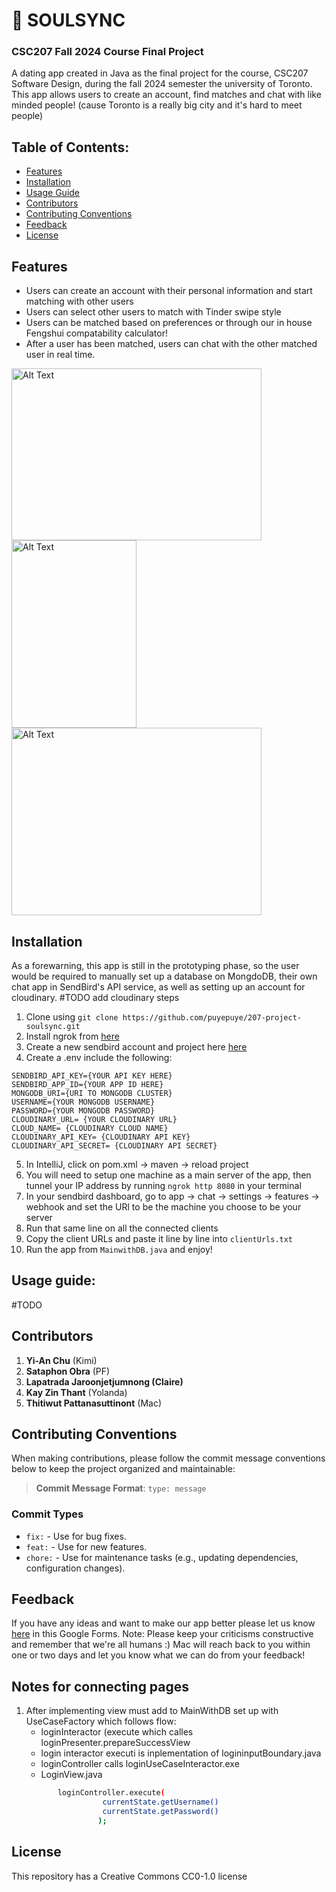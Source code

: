 # 💌 SOULSYNC  
### CSC207 Fall 2024 Course Final Project
A dating app created in Java as the final project for the course, CSC207 Software Design, during the fall 2024 semester the university of Toronto. This app allows users to create an account, find matches and chat with like minded people! (cause Toronto is a really big city and it's hard to meet people)

## Table of Contents:
- [Features](#features)
- [Installation](#installation)
- [Usage Guide](#usage-guide)
- [Contributors](#contributors)
- [Contributing Conventions](#contributing-conventions)
- [Feedback](#feedback)
- [License](#license)

## Features
- Users can create an account with their personal information and start matching with other users
- Users can select other users to match with Tinder swipe style
- Users can be matched based on preferences or through our in house Fengshui compatability calculator!
- After a user has been matched, users can chat with the other matched user in real time.
<img src="https://github.com/user-attachments/assets/25e86062-7de8-4c02-a5b6-778d7345ee1c" alt="Alt Text" width="400" height="275">
<img src="https://github.com/user-attachments/assets/a19061d8-b4ad-4392-a326-9c8fea49ed06" alt="Alt Text" width="200" height="300">
<img src="https://github.com/user-attachments/assets/829a7e6d-0758-4e11-acaf-b269375f6451" alt="Alt Text" width="400" height="300">



## Installation
As a forewarning, this app is still in the prototyping phase, so the user would be required to manually set up a database on MongdoDB, their own chat app in SendBird's API service, as well as setting up an account for cloudinary. #TODO add cloudinary steps
1. Clone using `git clone https://github.com/puyepuye/207-project-soulsync.git`
2. Install ngrok from [here](https://ngrok.com)
3. Create a new sendbird account and project here [here](https://sendbird.com)
4. Create a .env include the following:
```
SENDBIRD_API_KEY={YOUR API KEY HERE}
SENDBIRD_APP_ID={YOUR APP ID HERE}
MONGODB_URI={URI TO MONGODB CLUSTER}
USERNAME={YOUR MONGODB USERNAME}
PASSWORD={YOUR MONGODB PASSWORD}
CLOUDINARY_URL= {YOUR CLOUDINARY URL}
CLOUD_NAME= {CLOUDINARY CLOUD NAME}
CLOUDINARY_API_KEY= {CLOUDINARY API KEY}
CLOUDINARY_API_SECRET= {CLOUDINARY API SECRET}
```
5. In IntelliJ, click on pom.xml -> maven -> reload project
6. You will need to setup one machine as a main server of the app, then tunnel your IP address by running `ngrok http 8080` in your terminal
7. In your sendbird dashboard, go to app -> chat -> settings -> features -> webhook and set the URl to be the machine you choose to be your server
8. Run that same line on all the connected clients
9. Copy the client URLs and paste it line by line into `clientUrls.txt`
10. Run the app from `MainwithDB.java` and enjoy!

## Usage guide:
#TODO
    
## Contributors
1. **Yi-An Chu** (Kimi)
2. **Sataphon Obra** (PF)
3. **Lapatrada Jaroonjetjumnong (Claire)**
4. **Kay Zin Thant** (Yolanda)
5. **Thitiwut Pattanasuttinont** (Mac)

## Contributing Conventions

When making contributions, please follow the commit message conventions below to keep the project organized and maintainable:

> **Commit Message Format**: `type: message`

### Commit Types
- `fix:` - Use for bug fixes.
- `feat:` - Use for new features.
- `chore:` - Use for maintenance tasks (e.g., updating dependencies, configuration changes).

## Feedback 
If you have any ideas and want to make our app better please let us know [here](https://forms.gle/7X6y8R2i8789JkLY9) in this Google Forms.
Note: Please keep your criticisms constructive and remember that we're all humans :) Mac will reach back to you within one or two days and let you know what we can do from your feedback!

## Notes for connecting pages
1. After implementing view must add to MainWithDB set up with UseCaseFactory which follows flow:      
   - loginInteractor (execute which calles loginPresenter.prepareSuccessView
   - login interactor executi is inplementation of logininputBoundary.java
   - loginController calls loginUseCaseInteractor.exe
   - LoginView.java
   ```bash
          loginController.execute(
                    currentState.getUsername()
                    currentState.getPassword()
                   );
   ```
## License
This repository has a Creative Commons CC0-1.0 license
